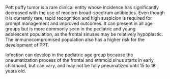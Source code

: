 Pott puffy tumor is a rare clinical entity whose incidence has significantly decreased with the use of modern broad-spectrum antibiotics. Even though it is currently rare, rapid recognition and high suspicion is required for prompt management and improved outcomes. It can present in all age groups but is more commonly seen in the pediatric and young adolescent population, as the frontal sinuses may be relatively hypoplastic. The immunocompromised population also has a higher risk for the development of PPT.

Infection can develop in the pediatric age group because the pneumatization process of the frontal and ethmoid sinus starts in early childhood, but can vary, and may not be fully pneumatized until 15 to 18 years old.